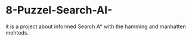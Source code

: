 # 8-Puzzel-Search-AI-
it is a project about informed Search A* with the hamming and manhatten mehtods.
